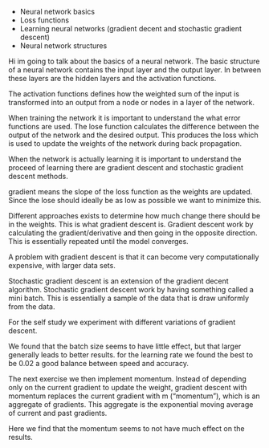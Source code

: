 - Neural network basics
- Loss functions
- Learning neural networks (gradient decent and stochastic gradient descent)
- Neural network structures

Hi im going to talk about the basics of a neural network.
The basic structure of a neural network contains the input layer and the output layer. In between these layers are the hidden layers and the activation functions.

The activation functions defines how the weighted sum of the input is transformed into an output from a node or nodes in a layer of the network.

When training the network it is important to understand the what error functions are used. The lose function calculates the difference between the output of the network and the desired output. This produces the loss which is used to update the weights of the network during back propagation.

When the network is actually learning it is important to understand the proceed of learning there are gradient descent and stochastic gradient descent methods. 

gradient means the slope of the loss function as the weights are updated. Since the lose should ideally be as low as possible we want to minimize this.

Different approaches exists to determine how much change there should be in the weights. This is what gradient descent is. Gradient descent work by calculating the gradient/derivative and then going in the opposite direction. This is essentially repeated until the model converges. 

A problem with gradient descent is that it can become very computationally expensive, with larger data sets.

Stochastic gradient descent is an extension of the gradient decent algorithm. Stochastic gradient descent work by having something called a mini batch. This is essentially a sample of the data that is draw uniformly from the data.

For the self study we experiment with different variations of gradient descent.

We found that the batch size seems to have little effect, but that larger generally leads to better results.
for the learning rate we found the best to be 0.02 a good balance between speed and accuracy.

The next exercise we then implement momentum.
Instead of depending only on the current gradient to update the weight, gradient descent with momentum replaces the current gradient with m (“momentum”), which is an aggregate of gradients. This aggregate is the exponential moving average of current and past gradients.

Here we find that the momentum seems to not have much effect on the results.
